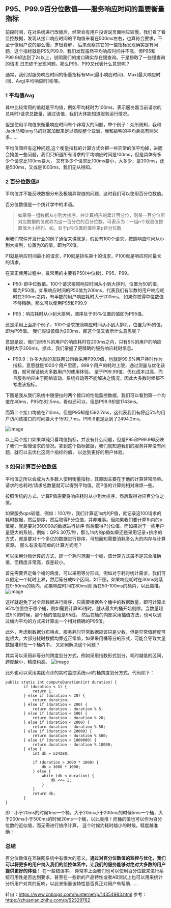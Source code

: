 ## P95、P99.9百分位数值——服务响应时间的重要衡量指标
前段时间，在对系统进行改版后，经常会有用户投诉说页面响应较慢，我们看了看监控数据，发现从接口响应时间的平均值来看在500ms左右，也算符合要求，不至于像用户说的那么慢，岁很费解，
后来观察其它的一些指标发现确实是有问题，这个指标就是P95,P99.9，我们发现虽然平均响应时间并不高，但P95和P99.9却达到了2s以上，说明我们的接口确实存在慢查询。于是捞取了一些慢查询的请求
日志终于发现问题。那么P95、P99又代表什么意思呢？

通常，我们对服务响应时间的衡量指标有Min(最小响应时间)、Max(最大响应时间)、Avg(平均响应时间)等。

### 1 平均值Avg
其中比较常用的值就是平均值，例如平均耗时为100ms，表示服务器当前请求的总耗时/请求总数量，通过该值，我们大体能知道服务运行情况。

但是使用平均值来衡量响应时间有个非常大的问题，举个例子：众所周知，我和Jack马和tony马的财富加起来足以撼动整个亚洲，我和姚明的平均身高有两米多......

平均值同样有这种问题,这个衡量指标的计算方式会把一些异常的值平均掉，进而会掩盖一些问题，我们只知道所有请求的平均响应时间是100ms，但是具体有多少个请求比100ms要大，
又有多少个请求比100ms要小，大多少，是200ms，还是500ms，又或是1000ms，我们无从得知。

### 2 百分位数值#
平均值并不能反映数据分布及极端异常值的问题，这时我们可以使用百分位数值。

百分位数值是一个统计学中的术语。
> 如果将一组数据从小到大排序，并计算相应的累计百分位，则某一百分位所对应数据的值就称为这一百分位的百分位数。可表示为：一组n个观测值按数值大小排列。如，处于p%位置的值称第p百分位数

用我们软件开发行业的例子通俗来讲就是，假设有100个请求，按照响应时间从小到大排列，位置为X的值，即为PX值。

P1就是响应时间最小的请求，P10就是排名第十的请求，P100就是响应时间最长的请求。

在真正使用过程中，最常用的主要有P50(中位数)、P95、P99。

* P50: 即中位数值。100个请求按照响应时间从小到大排列，位置为50的值，即为P50值。如果响应时间的P50值为200ms，代表我们有半数的用户响应耗时在200ms之内，有半数的用户响应耗时大于200ms。
如果你觉得中位数值不够精确，那么可以使用P95和P99.9

* P95：响应耗时从小到大排列，顺序处于95%位置的值即为P95值。

还是采用上面那个例子，100个请求按照响应时间从小到大排列，位置为95的值，即为P95值。 我们假设该值为200ms，那这个值又表示什么意思呢？

意思是说，我们对95%的用户的响应耗时在200ms之内，只有5%的用户的响应耗时大于200ms，据此，我们掌握了更精确的服务响应耗时信息。

* P99.9：许多大型的互联网公司会采用P99.9值，也就是99.9%用户耗时作为指标，意思就是1000个用户里面，999个用户的耗时上限，通过测量与优化该值，就可保证绝大多数用户的使用体验。 
至于P99.99值，优化成本过高，而且服务响应由于网络波动、系统抖动等不能解决之情况，因此大多数时候都不考虑该指标。

下图是我从我们系统中随便拉的两个接口的性能监控数据，我们可以看到第一个均值在40ms，P95在82.5ms，看似还可以，但是P99.9却是1743ms。

而第二个接口均值在710ms，但是P95却是1592.7ms，这代表我们有将近5%的用户访问该接口的时间要大于1592.7ms。P99.9更是达到了2494.2ms。

![image](https://user-images.githubusercontent.com/6757408/176338779-d8396cab-4c72-4d63-bff9-36f22fbff1b0.png)

以上两个接口如果单纯只看均值指标，并没有什么问题，但是P95和P99.9却反映了我们一些慢请求的情况。拿到这个指标数据，我们就知道我们的服务并非没有问题，就可以去优化这两个指标的值，
以达到更好的用户体验。

### 3 如何计算百分位数值
平均值之所以会成为大多数人使用衡量指标，其原因主要在于他的计算非常简单。请求的总耗时/请求总数量就可以得到平均值。而P值的计算则相对麻烦一些。

按照传统的方式，计算P值需要将响应耗时从小到大排序，然后取得对应百分位之值。

如果服务qps较低，例如：100/秒，我们计算这1s内的P值，就记录这100请求的耗时数据，然后排序，然后取得P分位值，并非难事。但如果我们要计算1h内的p值呢，就是要对360000的数据进行排序
然后取得P分位值。而如果对于一些用户量更大的系统，例如：QPS 30万/秒，那么1h内的p值如果还是采用记录+排序的方式，就是要对十个多亿的数据进行排序，可想而知需要消耗多么大的内存与计算资源。
那么有没有简单的计算方式呢？

可以采用分桶计算的方式，即一个耗时范围一个桶，该计算方式虽不是完全准确值，但精度非常高，误差较小。

首先需要界定每个桶的跨度，可以采用等分形式，例如对于耗时统计需求，我们可以假定一个耗时上界，然后等分成N个区间，如下图，如果响应耗时在30ms则落在0-50ms的桶内，如果响应时间在80ms则
落在50-100ms的桶内，以此类推。
![image](https://user-images.githubusercontent.com/6757408/176338931-b89ee13c-da58-4d97-864d-c0e186fb541f.png)

这样就避免了对全部数据进行排序，只需要根据各个桶中的数据数量，即可计算出95%位置位于哪个桶，例如需要计算95线时，就从最大的桶开始剔除，当数量超过5%的时候，那个桶的值就是95线。
然后在桶的内部采用插值方法，也可以通过桶内平均的方式来计算出一个相对精确的P95值。

此外，考虑到数据分布特点，服务耗时异常数据应该只是少数，但是异常值跨度可能很大，大部分耗时数据均靠近正常值，如果采用桶等分的形式，可能会导致大量数据堆积在一个桶内中，
又如何解决这个问题？

其实可以采用非等分的跨度划分方式，例如采用指数形式划分，耗时越低的区间，跨度越小，精度约高。
![image](https://user-images.githubusercontent.com/6757408/176338999-72e0cf86-ffa3-4afc-979c-3cc14b1026bd.png)

此外也可以采用美团点评的实时监控系统cat的桶跨度划分方式，代码如下：
```
public static int computeDuration(int duration) {
        if (duration < 1) {
            return 1;
        } else if (duration < 20) {
            return duration;
        } else if (duration < 200) {
            return duration - duration % 5;
        } else if (duration < 500) {
            return duration - duration % 20;
        } else if (duration < 2000) {
            return duration - duration % 50;
        } else if (duration < 20000) {
            return duration - duration % 500;
        } else if (duration < 1000000) {
            return duration - duration % 10000;
        } else {
            int dk = 524288;

            if (duration > 3600 * 1000) {
                dk = 3600 * 1000;
            } else {
                while (dk < duration) {
                    dk <<= 1;
                }
            }
            return dk;
        }
}
```
即：小于20ms的时候1ms一个桶，大于20ms小于200ms的时候5ms一个桶，大于200ms小于500ms的时候20ms一个桶，以此类推！而桶的值也可以作为百分位数的近似值，而无需进行排序计算，
这个时候约耗时越小的时候，精度越准确！

### 总结
百分位数值在互联网系统中有很大的意义。**通过对百分位数值的监控与优化，我们可以将更多的用户纳入我们的监控体系中，让我们的服务能够对绝对大多数的用户提供更好的体验！** 在一些错误率、
异常率上面我们也可以使用百分位数来进行系统可用性是否达到要求，甚至在一些新的产品特性或者AB测试上也可以用来统计分析用户对其的反响，以此来衡量该特性是否真正对用户有帮助......


转自：https://www.cnblogs.com/hunternet/p/14354983.html
参考：https://zhuanlan.zhihu.com/p/62329762

